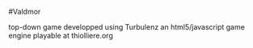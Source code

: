 #Valdmor

top-down game developped using Turbulenz an html5/javascript game engine playable at thiolliere.org
